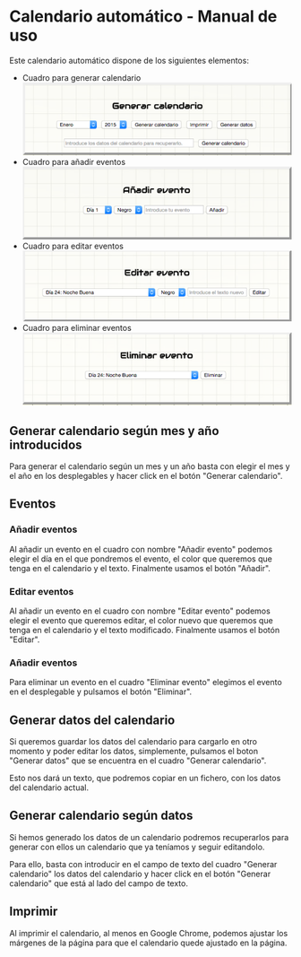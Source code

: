 # Calendario automático - Manual de uso
Este calendario automático dispone de los siguientes elementos:
* Cuadro para generar calendario
![Generar calendario](images/manual/generarcal.png "Generar calendario")
* Cuadro para añadir eventos
![Añadir evento](images/manual/evadd.png "Añadir evento")
* Cuadro para editar eventos
![Editar evento](images/manual/evedit.png "Editar evento")
* Cuadro para eliminar eventos
![Eliminar evento](images/manual/evdel.png "Eliminar evento")

## Generar calendario según mes y año introducidos
Para generar el calendario según un mes y un año basta con elegir el mes y el año en los desplegables y hacer click en el botón "Generar calendario".

## Eventos
### Añadir eventos
Al añadir un evento en el cuadro con nombre "Añadir evento" podemos elegir el día en el que pondremos el evento, el color que queremos que tenga en el calendario y el texto. Finalmente usamos el botón "Añadir".

### Editar eventos
Al añadir un evento en el cuadro con nombre "Editar evento" podemos elegir el evento que queremos editar, el color nuevo que queremos que tenga en el calendario y el texto modificado. Finalmente usamos el botón "Editar".

### Añadir eventos
Para eliminar un evento en el cuadro "Eliminar evento" elegimos el evento en el desplegable y pulsamos el botón "Eliminar".

## Generar datos del calendario
Si queremos guardar los datos del calendario para cargarlo en otro momento y poder editar los datos, simplemente, pulsamos el boton "Generar datos" que se encuentra en el cuadro "Generar calendario".

Esto nos dará un texto, que podremos copiar en un fichero, con los datos del calendario actual.

## Generar calendario según datos
Si hemos generado los datos de un calendario podremos recuperarlos para generar con ellos un calendario que ya teníamos y seguir editandolo.

Para ello, basta con introducir en el campo de texto del cuadro "Generar calendario" los datos del calendario y hacer click en el botón "Generar calendario" que está al lado del campo de texto.

## Imprimir
Al imprimir el calendario, al menos en Google Chrome, podemos ajustar los márgenes de la página para que el calendario quede ajustado en la página.
